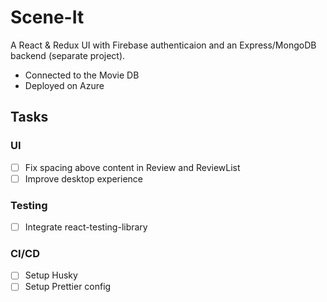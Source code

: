 # Scene-It
A React & Redux UI with Firebase authenticaion and an Express/MongoDB backend (separate project).
- Connected to the Movie DB
- Deployed on Azure

## Tasks
### UI
- [ ] Fix spacing above content in Review and ReviewList
- [ ] Improve desktop experience

### Testing
- [ ] Integrate react-testing-library

### CI/CD
- [ ] Setup Husky
- [ ] Setup Prettier config
